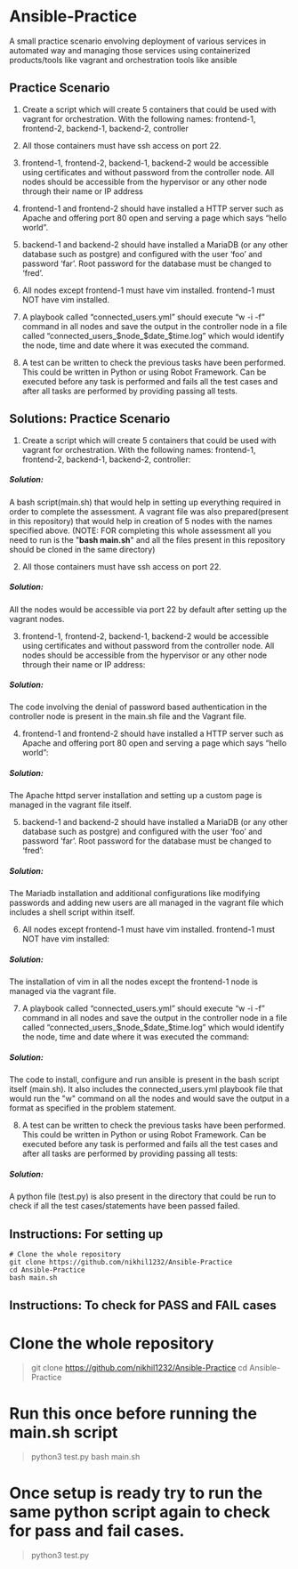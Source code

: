 # Ansible-Practice
A small practice scenario envolving deployment of various services in automated way and managing those services using containerized products/tools like vagrant and orchestration tools like ansible   

## Practice Scenario
1) Create a script which will create 5 containers that could be used with vagrant for orchestration. With the following names: frontend-1, frontend-2, backend-1, backend-2, controller

2) All those containers must have ssh access on port 22.

3) frontend-1, frontend-2, backend-1, backend-2 would be accessible using certificates and without password from the controller node. All nodes should be accessible from the hypervisor or any other node through their name or IP address
 
4) frontend-1 and frontend-2 should have installed a HTTP server such as Apache and offering port 80 open and serving a page which says “hello world”.

5) backend-1 and backend-2 should have installed a MariaDB (or any other database such as postgre) and configured with the user ‘foo’ and password ‘far’. Root password for the database must be changed to ‘fred’.

6) All nodes except frontend-1 must have vim installed. frontend-1 must NOT have vim installed.
        
7) A playbook called “connected_users.yml” should execute “w -i -f” command in all nodes and save the output in the controller node in a file called “connected_users_$node_$date_$time.log” which would identify the node, time and date where it was executed the command.

8) A test can be written to check the previous tasks have been performed. This could be written in Python or using Robot Framework. Can be executed before any task is performed and fails all the test cases and after all tasks are performed by providing passing all tests.


## Solutions: Practice Scenario
1) Create a script which will create 5 containers that could be used with vagrant for orchestration. With the following names: frontend-1, frontend-2, backend-1, backend-2, controller: 
##### Solution:
A bash script(main.sh) that would help in setting up everything required in order to complete the assessment. A vagrant file was also prepared(present in this repository) that would help in creation of 5 nodes with the names specified above. (NOTE: FOR completing this whole assessment all you need to run is the "**bash main.sh**" and all the files present in this repository should be cloned in the same directory)

2) All those containers must have ssh access on port 22. 
##### Solution:
 All the nodes would be accessible via port 22 by default after setting up the vagrant nodes.

3) frontend-1, frontend-2, backend-1, backend-2 would be accessible using certificates and without password from the controller node. All nodes should be accessible from the hypervisor or any other node through their name or IP address: 
##### Solution:
The code involving the denial of password based authentication in the controller node is present in the main.sh file and the Vagrant file.
 
4) frontend-1 and frontend-2 should have installed a HTTP server such as Apache and offering port 80 open and serving a page which says “hello world”: 
##### Solution:
The Apache httpd server installation and setting up a custom page is managed in the vagrant file itself.
        
5) backend-1 and backend-2 should have installed a MariaDB (or any other database such as postgre) and configured with the user ‘foo’ and password ‘far’. Root password for the database must be changed to ‘fred’:
##### Solution:
The Mariadb installation and additional configurations like modifying passwords and adding new users are all managed in the vagrant file which includes a shell script within itself.

6) All nodes except frontend-1 must have vim installed. frontend-1 must NOT have vim installed:
##### Solution:
The installation of vim in all the nodes except the frontend-1 node is managed via the vagrant file.

7) A playbook called “connected_users.yml” should execute “w -i -f” command in all nodes and save the output in the controller node in a file called “connected_users_$node_$date_$time.log” which would identify the node, time and date where it was executed the command:
##### Solution:
The code to install, configure and run ansible is present in the bash script itself (main.sh). It also includes the connected_users.yml playbook file that would run the "w" command on all the nodes and would save the output in a format as specified in the problem statement.

8) A test can be written to check the previous tasks have been performed. This could be written in Python or using Robot Framework. Can be executed before any task is performed and fails all the test cases and after all tasks are performed by providing passing all tests:
##### Solution:
A python file (test.py) is also present in the directory that could be run to check if all the test cases/statements have been passed failed. 


## Instructions: For setting up
```shell
# Clone the whole repository
git clone https://github.com/nikhil1232/Ansible-Practice
cd Ansible-Practice
bash main.sh
```

## Instructions: To check for PASS and FAIL cases

# Clone the whole repository
> git clone https://github.com/nikhil1232/Ansible-Practice
> cd Ansible-Practice
# Run this once before running the main.sh script
> python3 test.py
> bash main.sh
# Once setup is ready try to run the same python script again to check for pass and fail cases.
> python3 test.py


